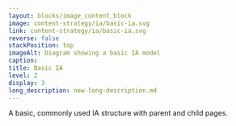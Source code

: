 ```yaml
---
layout: blocks/image_content_block
image: content-strategy/ia/basic-ia.svg
link: content-strategy/ia/basic-ia.svg
reverse: false
stackPosition: top
imageAlt: Diagram showing a basic IA model
caption: 
title: Basic IA
level: 2
display: 3
long_description: new-long-description.md
---
```


A basic, commonly used IA structure with parent and child pages.
